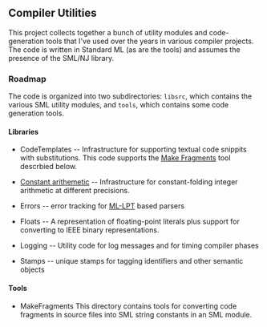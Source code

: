 ## Compiler Utilities

This project collects together a bunch of utility modules and code-generation
tools that I've used over the years in various compiler projects.  The code is
written in Standard ML (as are the tools) and assumes the presence of the
SML/NJ library.

### Roadmap

The code is organized into two subdirectories: `libsrc`, which contains the various SML
utility modules, and `tools`, which contains some code generation tools.

#### Libraries

* CodeTemplates -- Infrastructure for supporting textual code snippits with substitutions.
    This code supports the [Make Fragments](#make-fragments) tool descrbied below.

* [Constant arithemetic](libsrc/ConstArith/README.md) -- Infrastructure for
    constant-folding integer arithmetic at different precisions.

* Errors -- error tracking for [ML-LPT](http://smlnj.org/doc/ml-lpt/manual.pdf) based parsers

* Floats -- A representation of floating-point literals plus support for converting
    to IEEE binary representations.

* Logging -- Utility code for log messages and for timing compiler phases

* Stamps -- unique stamps for tagging identifiers and other semantic objects

#### Tools

* MakeFragments <a name="make-fragments"></a>
    This directory contains tools for converting code fragments in source files into
    SML string constants in an SML module.
